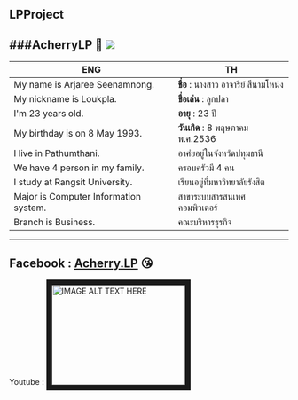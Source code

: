 ## LPProject
###AcherryLP :kiss:
[<img src="https://scontent.fbkk10-1.fna.fbcdn.net/v/t1.0-1/p160x160/14238317_555010558026261_5865719711564211147_n.jpg?oh=42434d01382ce0ae39cb1e2b23bf44a8&oe=58762EB3">](https://www.facebook.com/Acherry.LP)
---
|**ENG**                         |**TH**                          |
|--------------------------------|------------------------------  |
| My name is Arjaree Seenamnong. |**ชื่อ** : นางสาว อาจารีย์  สีนามโหน่ง    |                  
| My nickname is Loukpla.        |**ชื่อเล่น** : ลูกปลา                   | 
| I'm 23 years old.              |**อายุ** : 23 ปี                        |
| My birthday is on 8 May 1993.  |**วันเกิด** : 8 พฤษภาคม พ.ศ.2536      |
| I live in Pathumthani.         |อาศํยอยู่ในจังหวัดปทุมธานี             |
|We have 4 person in my family.  |ครอบครัวมี 4 คน                    |
|I study at Rangsit University.  |เรียนอยู่ที่มหาวิทยาลัยรังสิต            |
|Major is Computer Information system.|สาขาระบบสารสนเทศคอมพิวเตอร์   |
|Branch is Business.             |คณะบริหารธุรกิจ                    |
---
Facebook : [Acherry.LP](https://www.facebook.com/Acherry.LP) :kissing_heart:
---
Youtube : 
<a href="https://www.youtube.com/watch?v=QyhrOruvT1c
" target="_blank"><img src="https://i.ytimg.com/vi/QyhrOruvT1c/maxresdefault.jpg" 
alt="IMAGE ALT TEXT HERE" width="240" height="180" border="10" /></a>

